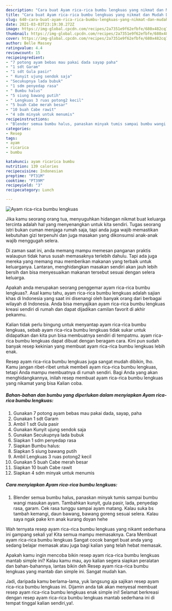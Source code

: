 ```yaml
---
description: "Cara buat Ayam rica-rica bumbu lengkuas yang nikmat dan Mudah Dibuat"
title: "Cara buat Ayam rica-rica bumbu lengkuas yang nikmat dan Mudah Dibuat"
slug: 640-cara-buat-ayam-rica-rica-bumbu-lengkuas-yang-nikmat-dan-mudah-dibuat
date: 2021-03-03T23:19:30.272Z
image: https://img-global.cpcdn.com/recipes/2a7351e9f62efbfe/680x482cq70/ayam-rica-rica-bumbu-lengkuas-foto-resep-utama.jpg
thumbnail: https://img-global.cpcdn.com/recipes/2a7351e9f62efbfe/680x482cq70/ayam-rica-rica-bumbu-lengkuas-foto-resep-utama.jpg
cover: https://img-global.cpcdn.com/recipes/2a7351e9f62efbfe/680x482cq70/ayam-rica-rica-bumbu-lengkuas-foto-resep-utama.jpg
author: Belle Massey
ratingvalue: 4.4
reviewcount: 15
recipeingredient:
- "7 potong ayam bebas mau pakai dada sayap paha"
- "1 sdt Garam"
- "1 sdt Gula pasir"
- " Kunyit ujung sendok saja"
- "Secukupnya lada bubuk"
- "1 sdm penyedap rasa"
- " Bumbu halus"
- "5 siung bawang putih"
- " Lengkuas 3 ruas potong2 kecil"
- "5 buah Cabe merah besar"
- "10 buah Cabe rawit"
- "4 sdm minyak untuk menumis"
recipeinstructions:
- "Blender semua bumbu halus, panaskan minyak tumis sampai bumbu wangi masukan ayam. Tambahkan kunyit, gula pasir, lada, penyedap rasa, garam. Cek rasa tunggu sampai ayam matang. Kalau suka bs tambah kemangi, daun bawang, bawang goreng sesuai selera. Kalau saya ngak pake krn anak kurang doyan hehe"
categories:
- Resep
tags:
- ayam
- ricarica
- bumbu

katakunci: ayam ricarica bumbu 
nutrition: 139 calories
recipecuisine: Indonesian
preptime: "PT31M"
cooktime: "PT39M"
recipeyield: "3"
recipecategory: Lunch

---
```



![Ayam rica-rica bumbu lengkuas](https://img-global.cpcdn.com/recipes/2a7351e9f62efbfe/680x482cq70/ayam-rica-rica-bumbu-lengkuas-foto-resep-utama.jpg)

Jika kamu seorang orang tua, menyuguhkan hidangan nikmat buat keluarga tercinta adalah hal yang menyenangkan untuk kita sendiri. Tugas seorang istri bukan cuman menjaga rumah saja, tapi anda juga wajib memastikan kebutuhan gizi terpenuhi dan juga masakan yang dikonsumsi anak-anak wajib menggugah selera.

Di zaman  saat ini, anda memang mampu memesan panganan praktis walaupun tidak harus susah memasaknya terlebih dahulu. Tapi ada juga mereka yang memang mau memberikan makanan yang terbaik untuk keluarganya. Lantaran, menghidangkan masakan sendiri akan jauh lebih bersih dan bisa menyesuaikan makanan tersebut sesuai dengan selera keluarga. 



Apakah anda merupakan seorang penggemar ayam rica-rica bumbu lengkuas?. Asal kamu tahu, ayam rica-rica bumbu lengkuas adalah sajian khas di Indonesia yang saat ini disenangi oleh banyak orang dari berbagai wilayah di Indonesia. Anda bisa menyajikan ayam rica-rica bumbu lengkuas kreasi sendiri di rumah dan dapat dijadikan camilan favorit di akhir pekanmu.

Kalian tidak perlu bingung untuk menyantap ayam rica-rica bumbu lengkuas, sebab ayam rica-rica bumbu lengkuas tidak sukar untuk didapatkan dan kita pun bisa membuatnya sendiri di tempatmu. ayam rica-rica bumbu lengkuas dapat dibuat dengan beragam cara. Kini pun sudah banyak resep kekinian yang membuat ayam rica-rica bumbu lengkuas lebih enak.

Resep ayam rica-rica bumbu lengkuas juga sangat mudah dibikin, lho. Kamu jangan ribet-ribet untuk membeli ayam rica-rica bumbu lengkuas, tetapi Anda mampu membuatnya di rumah sendiri. Bagi Anda yang akan menghidangkannya, inilah resep membuat ayam rica-rica bumbu lengkuas yang nikamat yang bisa Kalian coba.

<!--inarticleads1-->

##### Bahan-bahan dan bumbu yang diperlukan dalam menyiapkan Ayam rica-rica bumbu lengkuas:

1. Gunakan 7 potong ayam bebas mau pakai dada, sayap, paha
1. Gunakan 1 sdt Garam
1. Ambil 1 sdt Gula pasir
1. Gunakan  Kunyit ujung sendok saja
1. Gunakan Secukupnya lada bubuk
1. Siapkan 1 sdm penyedap rasa
1. Siapkan  Bumbu halus:
1. Siapkan 5 siung bawang putih
1. Ambil  Lengkuas 3 ruas potong2 kecil
1. Gunakan 5 buah Cabe merah besar
1. Siapkan 10 buah Cabe rawit
1. Siapkan 4 sdm minyak untuk menumis




<!--inarticleads2-->

##### Cara menyiapkan Ayam rica-rica bumbu lengkuas:

1. Blender semua bumbu halus, panaskan minyak tumis sampai bumbu wangi masukan ayam. Tambahkan kunyit, gula pasir, lada, penyedap rasa, garam. Cek rasa tunggu sampai ayam matang. Kalau suka bs tambah kemangi, daun bawang, bawang goreng sesuai selera. Kalau saya ngak pake krn anak kurang doyan hehe




Wah ternyata resep ayam rica-rica bumbu lengkuas yang nikamt sederhana ini gampang sekali ya! Kita semua mampu memasaknya. Cara Membuat ayam rica-rica bumbu lengkuas Sangat cocok banget buat anda yang sedang belajar memasak atau juga bagi kalian yang telah hebat memasak.

Apakah kamu ingin mencoba bikin resep ayam rica-rica bumbu lengkuas mantab simple ini? Kalau kamu mau, ayo kalian segera siapkan peralatan dan bahan-bahannya, lantas bikin deh Resep ayam rica-rica bumbu lengkuas yang mantab dan simple ini. Sangat mudah kan. 

Jadi, daripada kamu berlama-lama, yuk langsung aja sajikan resep ayam rica-rica bumbu lengkuas ini. Dijamin anda tak akan menyesal membuat resep ayam rica-rica bumbu lengkuas enak simple ini! Selamat berkreasi dengan resep ayam rica-rica bumbu lengkuas mantab sederhana ini di tempat tinggal kalian sendiri,ya!.

